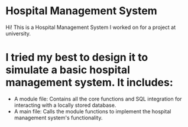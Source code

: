 # Hospital Management System

Hi! This is a Hospital Management System I worked on for a project at university.
# I tried my best to design it to simulate a basic hospital management system. It includes:
- A module file: Contains all the core functions and SQL integration for interacting with a locally stored database.
- A main file: Calls the module functions to implement the hospital management system's functionality.
